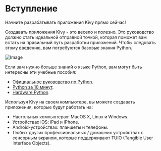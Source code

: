 # Вступление

Начните разрабатывать приложения Kivy прямо сейчас!

Создавать приложения Kivy - это весело и полезно. Это руководство должно стать идеальной отправной точкой, которая поможет вам встать на правильный путь разработки приложений. Чтобы следовать этому введению, вам потребуются базовые знания Python.

![Image](https://kivy.org/doc/stable/_images/gs-introduction.png)

Если вам нужно больше знаний о языке Python, вам могут быть интересны эти учебные пособия:
- [Официальное руководство по Python](http://docs.python.org/tutorial/).
- [Python за 10 минут](https://www.stavros.io/tutorials/python/).
- [Hardware Python](http://learnpythonthehardway.org/).

Используя Kivy на своем компьютере, вы можете создавать приложения, которые будут работать на:
- Настольных компьютерах: MacOS X, Linux и Windows.
- Устройствах iOS: iPad и iPhone.
- Android-устройствах: планшеты и телефоны.
- Любых других профессиональных / домашних устройствах с сенсорным экраном, которые поддерживают TUIO (Tangible User Interface Objects).
